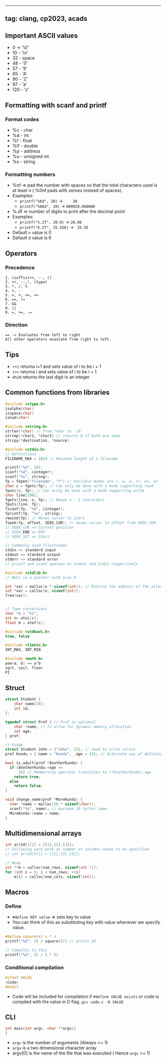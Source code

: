 
---
tag: clang, cp2023, acads
---

## Important ASCII values
 - 0 -> '\\0'
 - 10 - '\\n'
 - 32 - space
 - 48 - '0'
 - 57 - '9'
 - 65 - 'A'
 - 90 - 'Z'
 - 97 - 'a'
 - 120 - 'z'

## Formatting with scanf and printf
 ### Format codes
 - %c - char 
 - %d - int 
 - %f - float 
 - %lf - double 
 - %p - address
 - %u - unsigned int
 - %s - string 
 ### Formatting numbers 
  - %nf => pad the number with spaces so that the total characters used is at least n ( %0nf pads with zeroes instead of spaces).
  - Examples: 
	  - `printf("%6d", 20)` -> `    20`
	  - `printf("%06d", 20)` -> `000020.000000` 
  - %.df => number of digits to print after the decimal point 
  - Examples: 
	  - `printf("%.2f", 20.0)` -> `20.00`
	  - `printf("6.2f", 35.556)` -> ` 35.55`
  - Default `n` value is 0
  - Default `d` value is 6

## Operators 
 ### Precedence 
	1. (suffix)++, --, () 
	2. ++, --,!, (type) 
	3. *, /, %
	4. +, -
	5. <, >, <=, >=
	6. ==, !=
	7. &&
	8. || 
	9. =, +=, -=
 
 ### Direction 
	== -> Evaluates from left to right 
	All other operators evaulate from right to left.

## Tips 
 - `++i` returns i+1 and sets value of i to be i + 1
 - `i++` returns i and sets value of i to be i + 1
 - `d%10` returns the last digit in an integer 
 
 

## Common functions from libraries

```c 
#include <ctype.h>
isalpha(char)
isspace(char)
isnum(char)

#include <string.h>
strlen(*char) // from *char to '\0'
strcmp(*char1, *char2) // returns 0 if both are same
strcpy(*destination, *source)

```

 ```c
 #include <stdio.h>
// Definitions 
FILENAME_MAX = 1024 // Maximum length of a filename

printf("%d", 10);
scanf("%d", &integer);
scanf("%s", string);
fp = fopen("filename", "r") // Possible modes are r, w, a, r+, w+, a+
char c = fgetc(fp); // Can only be done with a mode supporting read
fputc(c, fp); // Can o>nly be done with a mode supporting write
char line[100];
fgets(line, n, fp); // Reads n - 1 characters
fputs(line, fp);
fscanf(fp, "%d", &integer);
fprintf(fp, "%s", string);
rewind(fp); // Moves cursor to start
fseek(fp, offset, SEEK_CUR); // moves cursor to offset from SEEK_CUR 
// SEEK_CUR => Current position 
// SEEK_END => EOF
// SEEK_SET => Start

// Commonly used filestreams
stdin => standard input 
stdout => standard output 
stderr => standard error
// printf and scanf operate on stdout and stdin respectively
```

```c
#include <stdlib.h>
// NULL is a pointer with size 8

int *var = malloc(n * sizeof(int)); // Returns the address of the allocated memory
int *var = calloc(n, sizeof(int));
free(var);


// Type conversions
char *c = "12";
int n= atoi(c);
float m = atof(c);
```

```c
#include <stdbool.h>
true, false

#include <limits.h>
INT_MAX, INT_MIN

#include <math.h>
pow(a, b) == a^b
sqrt, ceil, floor
PI
```

## Struct 
```c
struct Student {
	char name[20];
	int id;
};

typedef struct Prof { // Prof is optional
	char *name; // To allow for dynamic memory allocation
	int age;
} prof;

// Usage 
struct Student John = {"John", 22}; // need to write struct
prof Kundu = {.name = "Kundu", .age = 23}; // Alternate way of defining 

bool is_adult(prof *AnotherKundu) {
  if (AnotherKundu->age >=
      18) // Membership operator translates to (*AnotherKundu).age
    return true;
  else
    return false;
}

void change_name(prof *MoreKundu) {
  char *name = malloc(20 * sizeof(char));
  scanf("%s", name); // maximum 20 letter name
  MoreKundu->name = name;
}
```

## Multidimensional arrays

```c
int arr2d[][2] = {{1},{2},{3}};
// Following wont work as number of columns needs to be specified
// int arr2d[3][] = {{1},{2},{3}};

// Heap 
int **m = calloc(num_rows, sizeof(int *));
for (int i = 0; i < num_rows; ++i)
	m[i] = calloc(num_cols, sizeof(int));
```


## Macros 
 ### Define 
  - `#define KEY value` => sets key to value 
  - You can think of this as substituting key with value whenever we specify value. 
  
```c
#define square(x) x * x 
printf("%d", 25 / square(5)) // prints 25

// Compiles to this 
printf("%d", 25 / 5 * 5)
```


 ### Conditional compilation
```c
#ifdef VALUE
<Code>
#endif
```
 - Code will be included for compilation if `#define VALUE exists` or code is compiled with the value in D flag. `gcc code.c -D VALUE`

## CLI

```c
int main(int argc, char **argv){
}
```
 - `argc` is the number of arguments (Always >= 1)
 - `argv` is a two dimensional character array 
 - argv[0] is the name of the file that was executed ( Hence `argc` >= 1)
